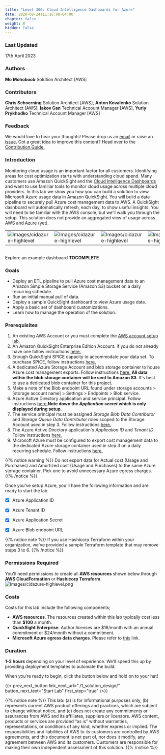 ```yaml
---
title: "Level 300: Cloud Intelligence Dashboards for Azure"
date: 2020-08-24T11:16:08-04:00
chapter: false
weight: 8
hidden: false
---
```


### Last Updated

17th April 2023

### Authors

**Mo Mohoboob** Solution Architect [AWS]

### Contributors
**Chris Schoerning** Solution Architect [AWS], **Anton Kovalenko** Solution Architect [AWS], **Iakov Gan** Technical Account Manager [AWS], **Yuriy Prykhodko** Technical Account Manager [AWS]

### Feedback

We would love to hear your thoughts! Please drop us an [email](mailto:cloud-intelligence-dashboards@amazon.com) or raise an [issue.](/contributing/02_reportingbugs/) Got a great idea to improve this content? Head over to the [Contribution Guide.](/contributing/)

### Introduction
Monitoring cloud usage is an important factor for all customers. Identifying areas for cost optimization starts with understanding cloud spend. Many customers use Amazon QuickSight and the [Cloud Intelligence Dashboards](/cost/200_labs/200_cloud_intelligence/) and want to use familiar tools to monitor cloud usage across multiple cloud providers. In this lab we show you how you can build a solution to view Microsoft Azure usage data in Amazon QuickSight. You will build a data pipeline to securely pull Azure cost management data to AWS. A QuickSight dashboard will automatically refresh, each day, to show useful insights. You will need to be familiar with the AWS console, but we'll walk you through the setup. This solution does not provide an aggregated view of usage across AWS and Azure (yet).

| | | | |
|-|-|-|-|
|![Images/cidazure-highlevel](/Cost/300_Cloud_Intelligence_Dashboard_for_Azure/Images/cidazure-dashboard-1.png?width=500px)|![Images/cidazure-highlevel](/Cost/300_Cloud_Intelligence_Dashboard_for_Azure/Images/cidazure-dashboard-2.png?width=500px)|![Images/cidazure-highlevel](/Cost/300_Cloud_Intelligence_Dashboard_for_Azure/Images/cidazure-dashboard-3.png?width=500px)|![Images/cidazure-highlevel](/Cost/300_Cloud_Intelligence_Dashboard_for_Azure/Images/cidazure-dashboard-4.png?width=500px)|

| | | | |
|-|-|-|-|

Explore an example dashboard **TOCOMPLETE**

### Goals

* Deploy an ETL pipeline to pull Azure cost management data to an Amazon Simple Storage Service (Amazon S3) bucket on a daily recurring schedule.
* Run an initial manual pull of data.
* Deploy a sample QuickSight dashboard to view Azure usage data.
* Apply a basic set of dashboard customizations.
* Learn how to manage the operation of the solution.

### Prerequisites

1. An existing AWS Account or you must complete the [AWS account setup lab.](/cost/100_labs/100_1_aws_account_setup/)
2. An Amazon QuickSight Enterprise Edition Account. If you do not already have one follow instructions [here.](https://aws.amazon.com/premiumsupport/knowledge-center/quicksight-enterprise-account/)
3. Enough QuickSight SPICE capacity to accommodate your data set. To purchase SPICE, follow instructions [here.](https://docs.aws.amazon.com/quicksight/latest/user/managing-spice-capacity.html#spice-capacity-purchasing)
4. A dedicated Azure Storage Account and blob storage container to house Azure cost management exports. Follow instructions [here.](https://learn.microsoft.com/en-us/azure/storage/common/storage-account-create?tabs=azure-portal) **All data within the blob storage container will be sent to Amazon S3**. It's best to use a dedicated blob container for this project.
5. Make a note of the Blob endpoint URL found under storage accounts > [storage account name] > Settings > Endpoints > Blob service.
6. Azure Active Directory application and service principal. Follow instructions [here.](https://learn.microsoft.com/en-us/azure/active-directory/develop/howto-create-service-principal-portal)**Note down the *Application secret* which is only displayed during setup.**
7. The service principal must be assigned *Storage Blob Data Contributor* and *Storage Queue Data Contributor* roles scoped to the Storage Account used in step 3. Follow instructions [here.](https://learn.microsoft.com/en-us/azure/storage/blobs/assign-azure-role-data-access?tabs=portal)
8. The Azure Active Directory application's *Application ID* and *Tenant ID*. Follow instructions [here.](https://learn.microsoft.com/en-us/azure/active-directory/develop/howto-create-service-principal-portal#sign-in-to-the-application)
9. Microsoft Azure must be configured to export cost management data to the dedicated Azure storage container used in step 3 on a daily recurring schedule. Follow instructions [here.](https://learn.microsoft.com/en-us/azure/cost-management-billing/costs/tutorial-export-acm-data?tabs=azure-portal)

{{% notice warning %}}
Do not export data for Actual cost (Usage and Purchases) and Amortized cost (Usage and Purchases) to the same Azure storage container. Pick one to avoid unnecessary Azure egress charges.
{{% /notice %}} 

Once you've setup Azure, you'll have the following information and are ready to start the lab:

- [x] Azure Application ID
- [x] Azure Tenant ID
- [x] Azure Application Secret
- [x] Azure Blob endpoint URL


{{% notice note %}}
If you use Hashicorp Terraform within your organization, we've provided a sample Terraform template that may remove steps 3 to 6.
{{% /notice %}} 

### Permissions Required

You'll need permissions to create all **AWS resources** shown below through **AWS CloudFormation** or **Hashicorp Terraform**. 
![Images/cidazure-highlevel.png](/Cost/300_Cloud_Intelligence_Dashboard_for_Azure/Images/cidazure-highlevel.png)

### Costs

Costs for this lab include the following components;

* **AWS resources**. The resources created within this lab typically cost less than **$100** a month. 
* **QuickSight Enterprise**. Author licenses are $18/month with an annual commitment or $24/month without a commitment.
* **Microsoft Azure egress data charges**. Please refer to [this](https://azure.microsoft.com/en-us/pricing/details/bandwidth/) link.

### Duration

**1-2 hours** depending on your level of experience. We'll speed this up by providing deployment templates to automate the build.

When you're ready to begin, click the button below and hold on to your hat!

{{< prev_next_button link_next_url="./1_solution_design/" button_next_text="Start Lab" first_step="true" />}}

{{% notice note %}}
 This lab: (a) is for informational purposes only, (b) represents current AWS product offerings and practices, which are subject to change without notice, and (c) does not create any commitments or assurances from AWS and its affiliates, suppliers or licensors. AWS content, products or services are provided “as is” without warranties, representations, or conditions of any kind, whether express or implied. The responsibilities and liabilities of AWS to its customers are controlled by AWS agreements, and this document is not part of, nor does it modify, any agreement between AWS and its customers. Customers are responsible for making their own independent assessment of this solution.
{{% /notice %}}